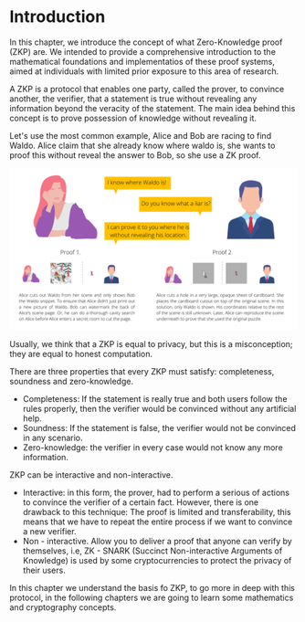 # Introduction

In this chapter, we introduce the concept of what Zero-Knowledge proof (ZKP) are. We intended to provide a comprehensive introduction to the mathematical foundations and implementatios of these proof systems, aimed at individuals with limited prior exposure to this area of research.

A ZKP is a protocol that enables one party, called the prover, to convince another, the verifier, that a statement is true without revealing any information beyond the veracity of the statement. The main idea behind this concept is to prove possession of knowledge without revealing it. 

Let's use the most common example, Alice and Bob are racing to find Waldo. Alice claim that she already know where waldo is, she wants to proof this without reveal the answer to Bob, so she use a ZK proof. 

![alt text](/Images/image.png)

Usually, we think that a ZKP is equal to privacy, but this is a misconception; they are equal to honest computation. 

There are three properties that every ZKP must satisfy: completeness, soundness and zero-knowledge.

- Completeness: If the statement is really true and both users follow the rules properly, then the verifier would be convinced without any artificial help.
- Soundness: If the statement is false, the verifier would not be convinced in any scenario.
- Zero-knowledge: the verifier in every case would not know any more information.

ZKP can be interactive and non-interactive.

- Interactive: in this form, the prover, had to perform a serious of actions to convince the verifier of a certain fact. However, there is one drawback to this technique: The proof is limited and transferability, this means that we have to repeat the entire process if we want to convince a new verifier.
- Non - interactive. Allow you to deliver a proof that anyone can verify by themselves, i.e, ZK - SNARK (Succinct Non-interactive Arguments of Knowledge) is used by some cryptocurrencies to protect the privacy of their users.

In this chapter we understand the basis fo ZKP, to go more in deep with this protocol, in the following chapters we are going to learn some mathematics and cryptography concepts. 